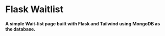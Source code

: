 # Flask Waitlist

#### A simple Wait-list page built with Flask and Tailwind using MongoDB as the database.